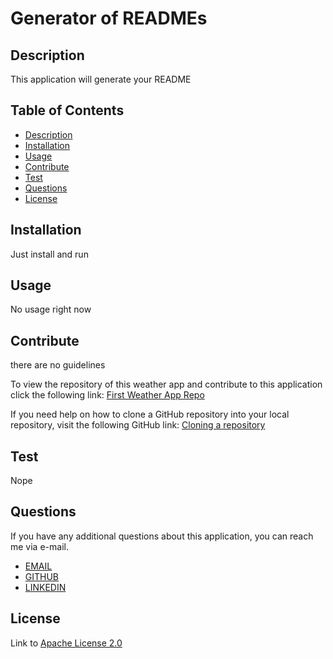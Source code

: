 # Generator of READMEs

  ## Description
  
  This application will generate your README
  
  ## Table of Contents
  
  - [Description](#description)
  - [Installation](#installation)
  - [Usage](#usage)
  - [Contribute](#contribute)
  - [Test](#test)
  - [Questions](#questions)
  - [License](#license)

  ## Installation

  Just install and run

  ## Usage

  No usage right now
  
  ## Contribute

  there are no guidelines
  
  To view the repository of this weather app and contribute to this application click the following link:  [First Weather App Repo](https://github.com/lmansilla92/first-weather-app)
  
  If you need help on how to clone a GitHub repository into your local repository, visit the following GitHub link: [Cloning a repository](https://docs.github.com/en/repositories/creating-and-managing-repositories/cloning-a-repository) 

  ## Test

  Nope

  ## Questions

  If you have any additional questions about this application, you can reach me via e-mail.
  - [EMAIL](mailto:l_mansilla92@yahoo.com)
  - [GITHUB](https://github.com/lmansilla92)
  - [LINKEDIN](https://www.linkedin.com/in/luis-f-mansilla/)
  
  ## License
  
  Link to [Apache License 2.0](https://github.com/lmansilla92/coding-quiz-challenge/blob/main/LICENSE)